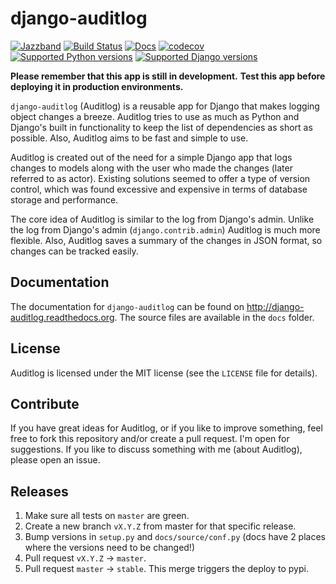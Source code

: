 django-auditlog
===============

[![Jazzband](https://jazzband.co/static/img/badge.svg)](https://jazzband.co/)
[![Build Status](https://github.com/jazzband/django-auditlog/workflows/Test/badge.svg)](https://github.com/jazzband/django-auditlog/actions)
[![Docs](https://readthedocs.org/projects/django-auditlog/badge/?version=latest)](http://django-auditlog.readthedocs.org/en/latest/?badge=latest)
[![codecov](https://codecov.io/gh/jazzband/django-auditlog/branch/master/graph/badge.svg)](https://codecov.io/gh/jazzband/django-auditlog)
[![Supported Python versions](https://img.shields.io/pypi/pyversions/django-auditlog.svg)](https://pypi.python.org/pypi/django-auditlog)
[![Supported Django versions](https://img.shields.io/pypi/djversions/django-auditlog.svg)](https://pypi.python.org/pypi/django-auditlog)

**Please remember that this app is still in development.**
**Test this app before deploying it in production environments.**

```django-auditlog``` (Auditlog) is a reusable app for Django that makes logging object changes a breeze. Auditlog tries to use as much as Python and Django's built in functionality to keep the list of dependencies as short as possible. Also, Auditlog aims to be fast and simple to use.

Auditlog is created out of the need for a simple Django app that logs changes to models along with the user who made the changes (later referred to as actor). Existing solutions seemed to offer a type of version control, which was found excessive and expensive in terms of database storage and performance.

The core idea of Auditlog is similar to the log from Django's admin. Unlike the log from Django's admin (```django.contrib.admin```) Auditlog is much more flexible. Also, Auditlog saves a summary of the changes in JSON format, so changes can be tracked easily.

Documentation
-------------

The documentation for ```django-auditlog``` can be found on http://django-auditlog.readthedocs.org. The source files are available in the ```docs``` folder.

License
-------

Auditlog is licensed under the MIT license (see the ```LICENSE``` file for details).

Contribute
----------

If you have great ideas for Auditlog, or if you like to improve something, feel free to fork this repository and/or create a pull request. I'm open for suggestions. If you like to discuss something with me (about Auditlog), please open an issue.

Releases
--------

1. Make sure all tests on `master` are green.
2. Create a new branch `vX.Y.Z` from master for that specific release.
3. Bump versions in `setup.py` and `docs/source/conf.py` (docs have 2 places where the versions need to be changed!)
4. Pull request `vX.Y.Z` -> `master`. 
5. Pull request `master` -> `stable`. This merge triggers the deploy to pypi.